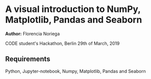 # A visual introduction to NumPy, Matplotlib, Pandas and Seaborn

**Author:** Florencia Noriega

CODE student's Hackathon,  Berlin 29th of March, 2019

## Requirements

Python, Jupyter-notebook, Numpy, Matplotlib, Pandas and Seaborn
